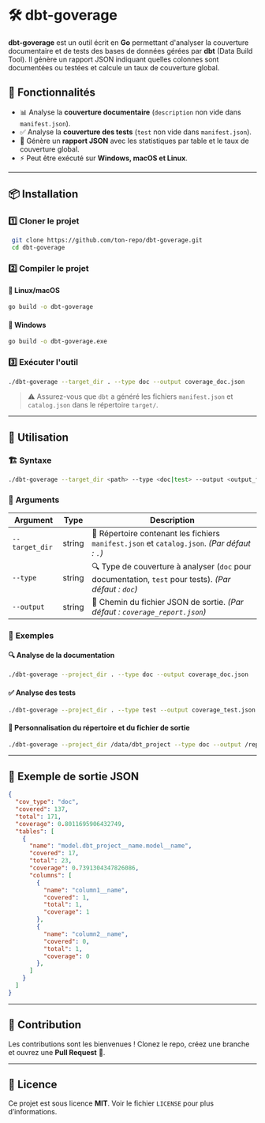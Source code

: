 # 🛠️ dbt-goverage

**dbt-goverage** est un outil écrit en **Go** permettant d'analyser la couverture documentaire et de tests des bases de données gérées par **dbt** (Data Build Tool). Il génère un rapport JSON indiquant quelles colonnes sont documentées ou testées et calcule un taux de couverture global.

## 🚀 Fonctionnalités
- 📊 Analyse la **couverture documentaire** (`description` non vide dans `manifest.json`).
- ✅ Analyse la **couverture des tests** (`test` non vide dans `manifest.json`).
- 📝 Génère un **rapport JSON** avec les statistiques par table et le taux de couverture global.
- ⚡ Peut être exécuté sur **Windows, macOS et Linux**.

---

## 📦 Installation
### 1️⃣ **Cloner le projet**
```sh
 git clone https://github.com/ton-repo/dbt-goverage.git
 cd dbt-goverage
```

### 2️⃣ **Compiler le projet**
#### 🔹 Linux/macOS
```sh
go build -o dbt-goverage
```
#### 🔹 Windows
```sh
go build -o dbt-goverage.exe
```

### 3️⃣ **Exécuter l'outil**
```sh
./dbt-goverage --target_dir . --type doc --output coverage_doc.json
```

> ⚠️ Assurez-vous que `dbt` a généré les fichiers `manifest.json` et `catalog.json` dans le répertoire `target/`.

---

## 📌 Utilisation
### 🏗️ **Syntaxe**
```sh
./dbt-goverage --target_dir <path> --type <doc|test> --output <output_file>
```

### 📜 **Arguments**
| Argument         | Type   | Description |
|-----------------|--------|-------------|
| `--target_dir` | string | 📁 Répertoire contenant les fichiers `manifest.json` et `catalog.json`. *(Par défaut : `.`)* |
| `--type`        | string | 🔍 Type de couverture à analyser (`doc` pour documentation, `test` pour tests). *(Par défaut : `doc`)* |
| `--output`      | string | 📂 Chemin du fichier JSON de sortie. *(Par défaut : `coverage_report.json`)* |

### 🔹 **Exemples**
#### 🔍 **Analyse de la documentation**
```sh
./dbt-goverage --project_dir . --type doc --output coverage_doc.json
```
#### ✅ **Analyse des tests**
```sh
./dbt-goverage --project_dir . --type test --output coverage_test.json
```
#### 📂 **Personnalisation du répertoire et du fichier de sortie**
```sh
./dbt-goverage --project_dir /data/dbt_project --type doc --output /reports/doc_coverage.json
```

---

## 📄 **Exemple de sortie JSON**

```json
{
  "cov_type": "doc",
  "covered": 137,
  "total": 171,
  "coverage": 0.8011695906432749,
  "tables": [
    {
      "name": "model.dbt_project__name.model__name",
      "covered": 17,
      "total": 23,
      "coverage": 0.7391304347826086,
      "columns": [
        {
          "name": "column1__name",
          "covered": 1,
          "total": 1,
          "coverage": 1
        },
        {
          "name": "column2__name",
          "covered": 0,
          "total": 1,
          "coverage": 0
        },
      ]
    }
  ]
}
```

---

## 🤝 Contribution
Les contributions sont les bienvenues ! Clonez le repo, créez une branche et ouvrez une **Pull Request** 🚀.

---

## 📜 Licence
Ce projet est sous licence **MIT**.
Voir le fichier `LICENSE` pour plus d’informations.
